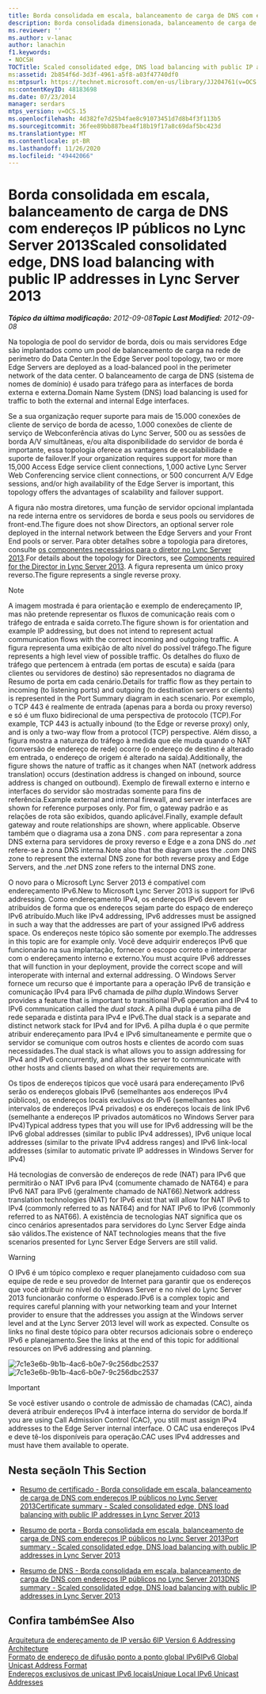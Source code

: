 ```yaml
---
title: Borda consolidada em escala, balanceamento de carga de DNS com endereços IP públicos
description: Borda consolidada dimensionada, balanceamento de carga de DNS com endereços IP públicos.
ms.reviewer: ''
ms.author: v-lanac
author: lanachin
f1.keywords:
- NOCSH
TOCTitle: Scaled consolidated edge, DNS load balancing with public IP addresses
ms:assetid: 2b854f6d-3d3f-4961-a5f8-a03f47740df0
ms:mtpsurl: https://technet.microsoft.com/en-us/library/JJ204761(v=OCS.15)
ms:contentKeyID: 48183698
ms.date: 07/23/2014
manager: serdars
mtps_version: v=OCS.15
ms.openlocfilehash: 4d382fe7d25b4fae8c91073451d7d8b4f3f113b5
ms.sourcegitcommit: 36fee89bb887bea4f18b19f17a8c69daf5bc423d
ms.translationtype: MT
ms.contentlocale: pt-BR
ms.lasthandoff: 11/26/2020
ms.locfileid: "49442066"
---
```

# <a name="scaled-consolidated-edge-dns-load-balancing-with-public-ip-addresses-in-lync-server-2013"></a><span data-ttu-id="e9c02-103">Borda consolidada em escala, balanceamento de carga de DNS com endereços IP públicos no Lync Server 2013</span><span class="sxs-lookup"><span data-stu-id="e9c02-103">Scaled consolidated edge, DNS load balancing with public IP addresses in Lync Server 2013</span></span>

<div data-xmlns="http://www.w3.org/1999/xhtml">

<div class="topic" data-xmlns="http://www.w3.org/1999/xhtml" data-msxsl="urn:schemas-microsoft-com:xslt" data-cs="https://msdn.microsoft.com/">

<div data-asp="https://msdn2.microsoft.com/asp">



</div>

<div id="mainSection">

<div id="mainBody"><span data-ttu-id="e9c02-104">

<span> </span></span><span class="sxs-lookup"><span data-stu-id="e9c02-104">

<span> </span></span></span>

<span data-ttu-id="e9c02-105">_**Tópico da última modificação:** 2012-09-08_</span><span class="sxs-lookup"><span data-stu-id="e9c02-105">_**Topic Last Modified:** 2012-09-08_</span></span>

<span data-ttu-id="e9c02-106">Na topologia de pool do servidor de borda, dois ou mais servidores Edge são implantados como um pool de balanceamento de carga na rede de perímetro do Data Center.</span><span class="sxs-lookup"><span data-stu-id="e9c02-106">In the Edge Server pool topology, two or more Edge Servers are deployed as a load-balanced pool in the perimeter network of the data center.</span></span> <span data-ttu-id="e9c02-107">O balanceamento de carga de DNS (sistema de nomes de domínio) é usado para tráfego para as interfaces de borda externa e externa.</span><span class="sxs-lookup"><span data-stu-id="e9c02-107">Domain Name System (DNS) load balancing is used for traffic to both the external and internal Edge interfaces.</span></span>

<span data-ttu-id="e9c02-108">Se a sua organização requer suporte para mais de 15.000 conexões de cliente de serviço de borda de acesso, 1.000 conexões de cliente de serviço de Webconferência ativas do Lync Server, 500 ou as sessões de borda A/V simultâneas, e/ou alta disponibilidade do servidor de borda é importante, essa topologia oferece as vantagens de escalabilidade e suporte de failover.</span><span class="sxs-lookup"><span data-stu-id="e9c02-108">If your organization requires support for more than 15,000 Access Edge service client connections, 1,000 active Lync Server Web Conferencing service client connections, or 500 concurrent A/V Edge sessions, and/or high availability of the Edge Server is important, this topology offers the advantages of scalability and failover support.</span></span>

<span data-ttu-id="e9c02-109">A figura não mostra diretores, uma função de servidor opcional implantada na rede interna entre os servidores de borda e seus pools ou servidores de front-end.</span><span class="sxs-lookup"><span data-stu-id="e9c02-109">The figure does not show Directors, an optional server role deployed in the internal network between the Edge Servers and your Front End pools or server.</span></span> <span data-ttu-id="e9c02-110">Para obter detalhes sobre a topologia para diretores, consulte [os componentes necessários para o diretor no Lync Server 2013](lync-server-2013-components-required-for-the-director.md).</span><span class="sxs-lookup"><span data-stu-id="e9c02-110">For details about the topology for Directors, see [Components required for the Director in Lync Server 2013](lync-server-2013-components-required-for-the-director.md).</span></span> <span data-ttu-id="e9c02-111">A figura representa um único proxy reverso.</span><span class="sxs-lookup"><span data-stu-id="e9c02-111">The figure represents a single reverse proxy.</span></span>

<div>


> [!NOTE]
> <span data-ttu-id="e9c02-112">A imagem mostrada é para orientação e exemplo de endereçamento IP, mas não pretende representar os fluxos de comunicação reais com o tráfego de entrada e saída correto.</span><span class="sxs-lookup"><span data-stu-id="e9c02-112">The figure shown is for orientation and example IP addressing, but does not intend to represent actual communication flows with the correct incoming and outgoing traffic.</span></span> <span data-ttu-id="e9c02-113">A figura representa uma exibição de alto nível do possível tráfego.</span><span class="sxs-lookup"><span data-stu-id="e9c02-113">The figure represents a high level view of possible traffic.</span></span> <span data-ttu-id="e9c02-114">Os detalhes do fluxo de tráfego que pertencem à entrada (em portas de escuta) e saída (para clientes ou servidores de destino) são representados no diagrama de Resumo de porta em cada cenário.</span><span class="sxs-lookup"><span data-stu-id="e9c02-114">Details for traffic flow as they pertain to incoming (to listening ports) and outgoing (to destination servers or clients) is represented in the Port Summary diagram in each scenario.</span></span> <span data-ttu-id="e9c02-115">Por exemplo, o TCP 443 é realmente de entrada (apenas para a borda ou proxy reverso) e só é um fluxo bidirecional de uma perspectiva de protocolo (TCP).</span><span class="sxs-lookup"><span data-stu-id="e9c02-115">For example, TCP 443 is actually inbound (to the Edge or reverse proxy) only, and is only a two-way flow from a protocol (TCP) perspective.</span></span> <span data-ttu-id="e9c02-116">Além disso, a figura mostra a natureza do tráfego à medida que ele muda quando o NAT (conversão de endereço de rede) ocorre (o endereço de destino é alterado em entrada, o endereço de origem é alterado na saída).</span><span class="sxs-lookup"><span data-stu-id="e9c02-116">Additionally, the figure shows the nature of traffic as it changes when NAT (network address translation) occurs (destination address is changed on inbound, source address is changed on outbound).</span></span> <span data-ttu-id="e9c02-117">Exemplo de firewall externo e interno e interfaces do servidor são mostradas somente para fins de referência.</span><span class="sxs-lookup"><span data-stu-id="e9c02-117">Example external and internal firewall, and server interfaces are shown for reference purposes only.</span></span> <span data-ttu-id="e9c02-118">Por fim, o gateway padrão e as relações de rota são exibidos, quando aplicável.</span><span class="sxs-lookup"><span data-stu-id="e9c02-118">Finally, example default gateway and route relationships are shown, where applicable.</span></span> <span data-ttu-id="e9c02-119">Observe também que o diagrama usa a zona DNS <EM>. com</EM> para representar a zona DNS externa para servidores de proxy reverso e Edge e a zona DNS do <EM>.net</EM> refere-se à zona DNS interna.</span><span class="sxs-lookup"><span data-stu-id="e9c02-119">Note also that the diagram uses the <EM>.com</EM> DNS zone to represent the external DNS zone for both reverse proxy and Edge Servers, and the <EM>.net</EM> DNS zone refers to the internal DNS zone.</span></span>



</div>

<span data-ttu-id="e9c02-120">O novo para o Microsoft Lync Server 2013 é compatível com endereçamento IPv6.</span><span class="sxs-lookup"><span data-stu-id="e9c02-120">New to Microsoft Lync Server 2013 is support for IPv6 addressing.</span></span> <span data-ttu-id="e9c02-121">Como endereçamento IPv4, os endereços IPv6 devem ser atribuídos de forma que os endereços sejam parte do espaço de endereço IPv6 atribuído.</span><span class="sxs-lookup"><span data-stu-id="e9c02-121">Much like IPv4 addressing, IPv6 addresses must be assigned in such a way that the addresses are part of your assigned IPv6 address space.</span></span> <span data-ttu-id="e9c02-122">Os endereços neste tópico são somente por exemplo.</span><span class="sxs-lookup"><span data-stu-id="e9c02-122">The addresses in this topic are for example only.</span></span> <span data-ttu-id="e9c02-123">Você deve adquirir endereços IPv6 que funcionarão na sua implantação, fornecer o escopo correto e interoperar com o endereçamento interno e externo.</span><span class="sxs-lookup"><span data-stu-id="e9c02-123">You must acquire IPv6 addresses that will function in your deployment, provide the correct scope and will interoperate with internal and external addressing.</span></span> <span data-ttu-id="e9c02-124">O Windows Server fornece um recurso que é importante para a operação IPv6 de transição e comunicação IPv4 para IPv6 chamada de *pilha dupla*.</span><span class="sxs-lookup"><span data-stu-id="e9c02-124">Windows Server provides a feature that is important to transitional IPv6 operation and IPv4 to IPv6 communication called the *dual stack*.</span></span> <span data-ttu-id="e9c02-125">A pilha dupla é uma pilha de rede separada e distinta para IPv4 e IPv6.</span><span class="sxs-lookup"><span data-stu-id="e9c02-125">The dual stack is a separate and distinct network stack for IPv4 and for IPv6.</span></span> <span data-ttu-id="e9c02-126">A pilha dupla é o que permite atribuir endereçamento para IPv4 e IPv6 simultaneamente e permite que o servidor se comunique com outros hosts e clientes de acordo com suas necessidades.</span><span class="sxs-lookup"><span data-stu-id="e9c02-126">The dual stack is what allows you to assign addressing for IPv4 and IPv6 concurrently, and allows the server to communicate with other hosts and clients based on what their requirements are.</span></span>

<span data-ttu-id="e9c02-127">Os tipos de endereços típicos que você usará para endereçamento IPv6 serão os endereços globais IPv6 (semelhantes aos endereços IPv4 públicos), os endereços locais exclusivos do IPv6 (semelhantes aos intervalos de endereços IPv4 privados) e os endereços locais de link IPv6 (semelhante a endereços IP privados automáticos no Windows Server para IPv4)</span><span class="sxs-lookup"><span data-stu-id="e9c02-127">Typical address types that you will use for IPv6 addressing will be the IPv6 global addresses (similar to public IPv4 addresses), IPv6 unique local addresses (similar to the private IPv4 address ranges) and IPv6 link-local addresses (similar to automatic private IP addresses in Windows Server for IPv4)</span></span>

<span data-ttu-id="e9c02-128">Há tecnologias de conversão de endereços de rede (NAT) para IPv6 que permitirão o NAT IPv6 para IPv4 (comumente chamado de NAT64) e para IPv6 NAT para IPv6 (geralmente chamado de NAT66).</span><span class="sxs-lookup"><span data-stu-id="e9c02-128">Network address translation technologies (NAT) for IPv6 exist that will allow for NAT IPv6 to IPv4 (commonly referred to as NAT64) and for NAT IPv6 to IPv6 (commonly referred to as NAT66).</span></span> <span data-ttu-id="e9c02-129">A existência de tecnologias NAT significa que os cinco cenários apresentados para servidores do Lync Server Edge ainda são válidos.</span><span class="sxs-lookup"><span data-stu-id="e9c02-129">The existence of NAT technologies means that the five scenarios presented for Lync Server Edge Servers are still valid.</span></span>

<div>


> [!WARNING]
> <span data-ttu-id="e9c02-130">O IPv6 é um tópico complexo e requer planejamento cuidadoso com sua equipe de rede e seu provedor de Internet para garantir que os endereços que você atribuir no nível do Windows Server e no nível do Lync Server 2013 funcionarão conforme o esperado.</span><span class="sxs-lookup"><span data-stu-id="e9c02-130">IPv6 is a complex topic and requires careful planning with your networking team and your Internet provider to ensure that the addresses you assign at the Windows server level and at the Lync Server 2013 level will work as expected.</span></span> <span data-ttu-id="e9c02-131">Consulte os links no final deste tópico para obter recursos adicionais sobre o endereço IPv6 e planejamento.</span><span class="sxs-lookup"><span data-stu-id="e9c02-131">See the links at the end of this topic for additional resources on IPv6 addressing and planning.</span></span>



</div>

<span data-ttu-id="e9c02-132">![7c1e3e6b-9b1b-4ac6-b0e7-9c256dbc2537](images/JJ204761.7c1e3e6b-9b1b-4ac6-b0e7-9c256dbc2537(OCS.15).jpg "7c1e3e6b-9b1b-4ac6-b0e7-9c256dbc2537")</span><span class="sxs-lookup"><span data-stu-id="e9c02-132">![7c1e3e6b-9b1b-4ac6-b0e7-9c256dbc2537](images/JJ204761.7c1e3e6b-9b1b-4ac6-b0e7-9c256dbc2537(OCS.15).jpg "7c1e3e6b-9b1b-4ac6-b0e7-9c256dbc2537")</span></span>

<div>


> [!IMPORTANT]
> <span data-ttu-id="e9c02-133">Se você estiver usando o controle de admissão de chamadas (CAC), ainda deverá atribuir endereços IPv4 à interface interna do servidor de borda.</span><span class="sxs-lookup"><span data-stu-id="e9c02-133">If you are using Call Admission Control (CAC), you still must assign IPv4 addresses to the Edge Server internal interface.</span></span> <span data-ttu-id="e9c02-134">O CAC usa endereços IPv4 e deve tê-los disponíveis para operação.</span><span class="sxs-lookup"><span data-stu-id="e9c02-134">CAC uses IPv4 addresses and must have them available to operate.</span></span>



</div>

<div>

## <a name="in-this-section"></a><span data-ttu-id="e9c02-135">Nesta seção</span><span class="sxs-lookup"><span data-stu-id="e9c02-135">In This Section</span></span>

  - [<span data-ttu-id="e9c02-136">Resumo de certificado - Borda consolidade em escala, balanceamento de carga de DNS com endereços IP públicos no Lync Server 2013</span><span class="sxs-lookup"><span data-stu-id="e9c02-136">Certificate summary - Scaled consolidated edge, DNS load balancing with public IP addresses in Lync Server 2013</span></span>](lync-server-2013-certificate-summary-scaled-consolidated-edge-dns-load-balancing-with-public-ip-addresses.md)

  - [<span data-ttu-id="e9c02-137">Resumo de porta - Borda consolidada em escala, balanceamento de carga de DNS com endereços IP públicos no Lync Server 2013</span><span class="sxs-lookup"><span data-stu-id="e9c02-137">Port summary - Scaled consolidated edge, DNS load balancing with public IP addresses in Lync Server 2013</span></span>](lync-server-2013-port-summary-scaled-consolidated-edge-dns-load-balancing-with-public-ip-addresses.md)

  - [<span data-ttu-id="e9c02-138">Resumo de DNS - Borda consolidada em escala, balanceamento de carga de DNS com endereços IP públicos no Lync Server 2013</span><span class="sxs-lookup"><span data-stu-id="e9c02-138">DNS summary - Scaled consolidated edge, DNS load balancing with public IP addresses in Lync Server 2013</span></span>](lync-server-2013-dns-summary-scaled-consolidated-edge-dns-load-balancing-with-public-ip-addresses.md)

</div>

<div>

## <a name="see-also"></a><span data-ttu-id="e9c02-139">Confira também</span><span class="sxs-lookup"><span data-stu-id="e9c02-139">See Also</span></span>


[<span data-ttu-id="e9c02-140">Arquitetura de endereçamento de IP versão 6</span><span class="sxs-lookup"><span data-stu-id="e9c02-140">IP Version 6 Addressing Architecture</span></span>](https://tools.ietf.org/html/rfc4291)  
[<span data-ttu-id="e9c02-141">Formato de endereço de difusão ponto a ponto global IPv6</span><span class="sxs-lookup"><span data-stu-id="e9c02-141">IPv6 Global Unicast Address Format</span></span>](https://tools.ietf.org/html/rfc3587)  
[<span data-ttu-id="e9c02-142">Endereços exclusivos de unicast IPv6 locais</span><span class="sxs-lookup"><span data-stu-id="e9c02-142">Unique Local IPv6 Unicast Addresses</span></span>](https://tools.ietf.org/html/rfc4193)  
  

<span data-ttu-id="e9c02-143"></div>

</div>

<span> </span>

</div>

</div>

</span><span class="sxs-lookup"><span data-stu-id="e9c02-143"></div>

</div>

<span> </span>

</div>

</div>

</span></span></div>

